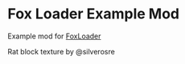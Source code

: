 # Fox Loader Example Mod

Example mod for [FoxLoader](https://github.com/Fox2Code/FoxLoader)

Rat block texture by @silverosre
